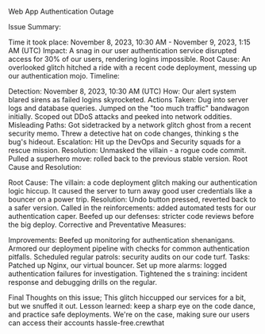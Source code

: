  Web App Authentication Outage

Issue Summary:

Time it took place: November 8, 2023, 10:30 AM - November 9, 2023, 1:15 AM (UTC)
Impact: A snag in our user authentication service disrupted access for 30% of our users, rendering logins impossible.
Root Cause: An overlooked glitch hitched a ride with a recent code deployment, messing up our authentication mojo.
Timeline:

Detection: November 8, 2023, 10:30 AM (UTC)
How: Our alert system blared sirens as failed logins skyrocketed.
Actions Taken:
Dug into server logs and database queries.
Jumped on the "too much traffic" bandwagon initially.
Scoped out DDoS attacks and peeked into network oddities.
Misleading Paths:
Got sidetracked by a network glitch ghost from a recent security memo.
Threw a detective hat on code changes, thinking s the bug's hideout.
Escalation:
Hit up the DevOps and Security squads for a rescue mission.
Resolution:
Unmasked the villain - a rogue code commit.
Pulled a superhero move: rolled back to the previous stable version.
Root Cause and Resolution:

Root Cause:
The villain: a code deployment glitch making our authentication logic hiccup.
It caused the server to turn away good user credentials like a bouncer on a power trip.
Resolution:
Undo button pressed, reverted back to a safer version.
Called in the reinforcements: added automated tests for our authentication caper.
Beefed up our defenses: stricter code reviews before the big deploy.
Corrective and Preventative Measures:

Improvements:
Beefed up monitoring for authentication shenanigans.
Armored our deployment pipeline with checks for common authentication pitfalls.
Scheduled regular patrols: security audits on our code turf.
Tasks:
Patched up Nginx, our virtual bouncer.
Set up more alarms: logged authentication failures for investigation.
Tightened the s training: incident response and debugging drills on the regular.

Final Thoughts on this issue;
This glitch hiccupped our services for a bit, but we snuffed it out. Lesson learned: keep a sharp eye on the code dance, and practice safe deployments. We're on the case, making sure our users can access their accounts hassle-free.crewthat